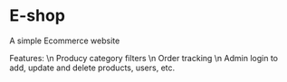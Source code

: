# E-shop
A simple Ecommerce website

Features: \n
Producy category filters \n
Order tracking \n
Admin login to add, update and delete products, users, etc.
